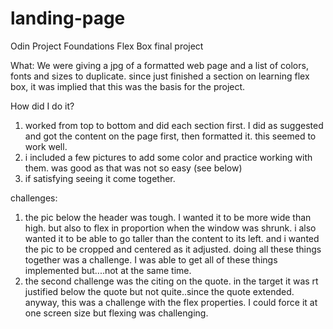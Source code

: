 # landing-page
Odin Project Foundations Flex Box final project

What: We were giving a jpg of a formatted web page and a list of colors, fonts and sizes to duplicate. since just finished a section on learning flex box, it was implied that this was the basis for the project.

How did I do it?
1. worked from top to bottom and did each section first. I did as suggested and got the content on the page first, then formatted it. this seemed to work well.
2. i included a few pictures to add some color and practice working with them. was good as that was not so easy (see below)
3. if satisfying seeing it come together.

challenges:
1. the pic below the header was tough. I wanted it to be more wide than high. but also to flex in proportion when the window was shrunk. i also wanted it to be able to go taller than the content to its left. and i wanted the pic to be cropped and centered as it adjusted. doing all these things together was a challenge. I was able to get all of these things implemented but....not at the same time.
2. the second challenge was the citing on the quote. in the target it was rt justified below the quote but not quite..since the quote extended. anyway, this was a challenge with the flex properties. I could force it at one screen size but flexing was challenging.

